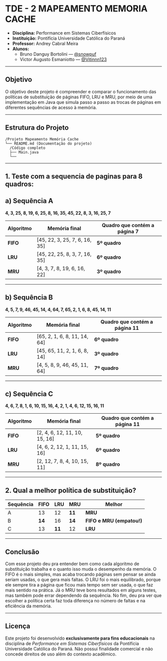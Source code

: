# TDE - 2 MAPEAMENTO MEMORIA CACHE
- **Disciplina:** Performance em Sistemas Ciberfísicos
- **Instituição:** Pontifícia Universidade Católica do Paraná    
- **Professor:** Andrey Cabral Meira
- **Alunos:**
  - Bruno Danguy Bortolini — [@snowpuf](https://github.com/snowpuf)   
  - Victor Augusto Esmaniotto — [@Vitinnn123](https://github.com/Vitinnn123)  
---

## Objetivo
O objetivo deste projeto é compreender e comparar o funcionamento das políticas de substituição de páginas FIFO, LRU e MRU, por meio de uma implementação em Java que simula passo a passo as trocas de páginas em diferentes sequências de acesso à memória.

---

## Estrutura do Projeto

```
/Projeto Mapeamento Memória Cache
└── README.md (Documentação do projeto)
  /Código completo
  ├── Main.java
  └──
```

---

## 1. Teste com a sequencia de paginas para 8 quadros:

## a) Sequência A  
**4, 3, 25, 8, 19, 6, 25, 8, 16, 35, 45, 22, 8, 3, 16, 25, 7**

| Algoritmo | Memória final | Quadro que contém a página 7 |
|------------|----------------|-------------------------------|
| **FIFO** | [45, 22, 3, 25, 7, 6, 16, 35] | **5º quadro** |
| **LRU**  | [45, 22, 25, 8, 3, 7, 16, 35] | **6º quadro** |
| **MRU**  | [4, 3, 7, 8, 19, 6, 16, 22] | **3º quadro** |

---

## b) Sequência B  
**4, 5, 7, 9, 46, 45, 14, 4, 64, 7, 65, 2, 1, 6, 8, 45, 14, 11**

| Algoritmo | Memória final | Quadro que contém a página 11 |
|------------|----------------|-------------------------------|
| **FIFO** | [65, 2, 1, 6, 8, 11, 14, 64] | **6º quadro** |
| **LRU**  | [45, 65, 11, 2, 1, 6, 8, 14] | **3º quadro** |
| **MRU**  | [4, 5, 8, 9, 46, 45, 11, 64] | **7º quadro** |

---

## c) Sequência C  
**4, 6, 7, 8, 1, 6, 10, 15, 16, 4, 2, 1, 4, 6, 12, 15, 16, 11**

| Algoritmo | Memória final | Quadro que contém a página 11 |
|------------|----------------|-------------------------------|
| **FIFO** | [2, 4, 6, 12, 11, 10, 15, 16] | **5º quadro** |
| **LRU**  | [4, 6, 2, 12, 1, 11, 15, 16] | **6º quadro** |
| **MRU**  | [2, 12, 7, 8, 4, 10, 15, 11] | **8º quadro** |

---

## 2. Qual a melhor política de substituição?

| Sequência | FIFO | LRU | MRU | Melhor |
|------------|------|------|------|--------|
| A | 13 | 12 | **11** | **MRU** |
| B | **14** | 16 | **14** | **FIFO e MRU (empatou!)** |
| C | 13 | **11** | 12 | **LRU** |

---

## Conclusão

Com esse projeto deu pra entender bem como cada algoritmo de substituição trabalha e o quanto isso muda o desempenho da memória. O FIFO é o mais simples, mas acaba trocando páginas sem pensar se ainda seriam usadas, o que gera mais faltas. O LRU foi o mais equilibrado, porque ele sempre tira a página que ficou mais tempo sem ser usada, o que faz mais sentido na prática. Já o MRU teve bons resultados em alguns testes, mas também pode errar dependendo da sequência. No fim, deu pra ver que escolher a política certa faz toda diferença no número de faltas e na eficiência da memória.

---

## Licença

Este projeto foi desenvolvido **exclusivamente para fins educacionais** na disciplina de *Performance em Sistemas Ciberfísicos* da Pontifícia Universidade Católica do Paraná.
Não possui finalidade comercial e não concede direitos de uso além do contexto acadêmico.
